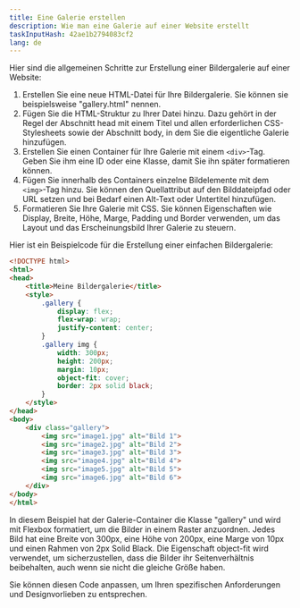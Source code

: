 ```yaml
---
title: Eine Galerie erstellen
description: Wie man eine Galerie auf einer Website erstellt
taskInputHash: 42ae1b2794083cf2
lang: de
---
```

Hier sind die allgemeinen Schritte zur Erstellung einer Bildergalerie auf einer Website:
1. Erstellen Sie eine neue HTML-Datei für Ihre Bildergalerie. Sie können sie beispielsweise "gallery.html" nennen.
2. Fügen Sie die HTML-Struktur zu Ihrer Datei hinzu. Dazu gehört in der Regel der Abschnitt head mit einem Titel und allen erforderlichen CSS-Stylesheets sowie der Abschnitt body, in dem Sie die eigentliche Galerie hinzufügen.
3. Erstellen Sie einen Container für Ihre Galerie mit einem `<div>`-Tag. Geben Sie ihm eine ID oder eine Klasse, damit Sie ihn später formatieren können.
4. Fügen Sie innerhalb des Containers einzelne Bildelemente mit dem `<img>`-Tag hinzu. Sie können den Quellattribut auf den Bilddateipfad oder URL setzen und bei Bedarf einen Alt-Text oder Untertitel hinzufügen.
5. Formatieren Sie Ihre Galerie mit CSS. Sie können Eigenschaften wie Display, Breite, Höhe, Marge, Padding und Border verwenden, um das Layout und das Erscheinungsbild Ihrer Galerie zu steuern.

Hier ist ein Beispielcode für die Erstellung einer einfachen Bildergalerie:

```html
<!DOCTYPE html>
<html>
<head>
	<title>Meine Bildergalerie</title>
	<style>
		.gallery {
			display: flex;
			flex-wrap: wrap;
			justify-content: center;
		}
		.gallery img {
			width: 300px;
			height: 200px;
			margin: 10px;
			object-fit: cover;
			border: 2px solid black;
		}
	</style>
</head>
<body>
	<div class="gallery">
		<img src="image1.jpg" alt="Bild 1">
		<img src="image2.jpg" alt="Bild 2">
		<img src="image3.jpg" alt="Bild 3">
		<img src="image4.jpg" alt="Bild 4">
		<img src="image5.jpg" alt="Bild 5">
		<img src="image6.jpg" alt="Bild 6">
	</div>
</body>
</html>
```

In diesem Beispiel hat der Galerie-Container die Klasse "gallery" und wird mit Flexbox formatiert, um die Bilder in einem Raster anzuordnen. Jedes Bild hat eine Breite von 300px, eine Höhe von 200px, eine Marge von 10px und einen Rahmen von 2px Solid Black. Die Eigenschaft object-fit wird verwendet, um sicherzustellen, dass die Bilder ihr Seitenverhältnis beibehalten, auch wenn sie nicht die gleiche Größe haben.

Sie können diesen Code anpassen, um Ihren spezifischen Anforderungen und Designvorlieben zu entsprechen.
